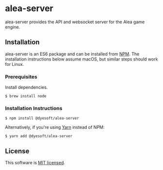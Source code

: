 # alea-server

alea-server provides the API and websocket server for the Alea game engine.

## Installation

alea-server is an ES6 package and can be installed from [NPM](https://www.npmjs.com/).
The installation instructions below assume macOS, but similar steps should work for Linux.

### Prerequisites

Install dependencies.

```
$ brew install node
```

### Installation Instructions

```
$ npm install @dyesoft/alea-server
```

Alternatively, if you're using [Yarn](https://yarnpkg.com/) instead of NPM:

```
$ yarn add @dyesoft/alea-server
```

## License

This software is [MIT licensed](./LICENSE).

